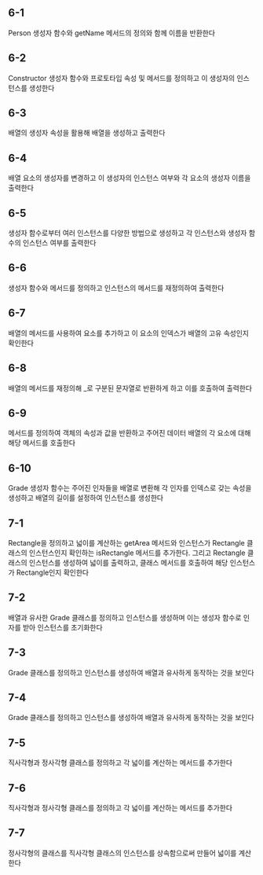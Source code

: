 ## 6-1

Person 생성자 함수와 getName 메서드의 정의와 함께 이름을 반환한다

## 6-2

Constructor 생성자 함수와 프로토타입 속성 및 메서드를 정의하고 이 생성자의 인스턴스를 생성한다

## 6-3

배열의 생성자 속성을 활용해 배열을 생성하고 출력한다

## 6-4

배열 요소의 생성자를 변경하고 이 생성자의 인스턴스 여부와 각 요소의 생성자 이름을 출력한다

## 6-5

생성자 함수로부터 여러 인스턴스를 다양한 방법으로 생성하고 각 인스턴스와 생성자 함수의 인스턴스 여부를 출력한다

## 6-6

생성자 함수와 메서드를 정의하고 인스턴스의 메서드를 재정의하여 출력한다

## 6-7

배열의 메서드를 사용하여 요소를 추가하고 이 요소의 인덱스가 배열의 고유 속성인지 확인한다

## 6-8

배열의 메서드를 재정의해 _로 구분된 문자열로 반환하게 하고 이를 호출하여 출력한다

## 6-9

메서드를 정의하여 객체의 속성과 값을 반환하고 주어진 데이터 배열의 각 요소에 대해 해당 메서드를 호출한다

## 6-10

Grade 생성자 함수는 주어진 인자들을 배열로 변환해 각 인자를 인덱스로 갖는 속성을 생성하고 배열의 길이를 설정하여 인스턴스를 생성한다

## 7-1

Rectangle을 정의하고 넓이를 계산하는 getArea 메서드와 인스턴스가 Rectangle 클래스의 인스턴스인지 확인하는 isRectangle 메서드를 추가한다. 그리고 Rectangle 클래스의 인스턴스를 생성하여 넓이를 출력하고, 클래스 메서드를 호출하여 해당 인스턴스가 Rectangle인지 확인한다

## 7-2

배열과 유사한 Grade 클래스를 정의하고 인스턴스를 생성하며 이는 생성자 함수로 인자를 받아 인스턴스를 초기화한다

## 7-3

Grade 클래스를 정의하고 인스턴스를 생성하여 배열과 유사하게 동작하는 것을 보인다

## 7-4

Grade 클래스를 정의하고 인스턴스를 생성하여 배열과 유사하게 동작하는 것을 보인다

## 7-5

직사각형과 정사각형 클래스를 정의하고 각 넓이를 계산하는 메서드를 추가한다

## 7-6

직사각형과 정사각형 클래스를 정의하고 각 넓이를 계산하는 메서드를 추가한다

## 7-7 

정사각형의 클래스를 직사각형 클래스의 인스턴스를 상속함으로써 만들어 넓이를 계산한다